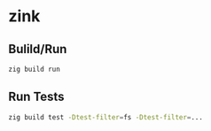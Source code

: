 # zink

## Bulild/Run

```sh
zig build run
```

## Run Tests

```sh
zig build test -Dtest-filter=fs -Dtest-filter=...
```
